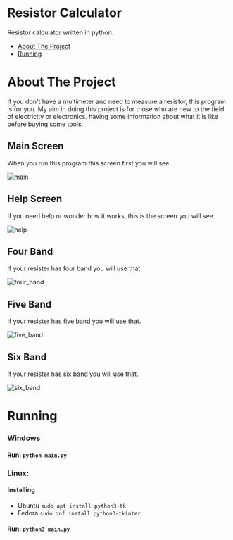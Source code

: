 # Resistor Calculator
Resistor calculator written in python.

* [About The Project](#about-the-project)
* [Running](#running)

# About The Project
If you don't have a multimeter and need to measure a resistor, this program is for you.
My aim in doing this project is for those who are new to the field of electricity or electronics.
having some information about what it is like before buying some tools.

## Main Screen
When you run this program this screen first you will see.

![main](https://user-images.githubusercontent.com/77579421/116830009-2186ac80-abb0-11eb-9329-8090aec20faa.PNG)


## Help Screen
If you need help or wonder how it works, this is the screen you will see.

![help](https://user-images.githubusercontent.com/77579421/116830015-25b2ca00-abb0-11eb-91b8-2660b2b2e5a5.PNG)


## Four Band
If your resister has four band you will use that.

![four_band](https://user-images.githubusercontent.com/77579421/116830020-2b101480-abb0-11eb-8390-d464e75bb004.PNG)


## Five Band
If your resister has five band you will use that.

![five_band](https://user-images.githubusercontent.com/77579421/116830027-2ea39b80-abb0-11eb-8e5a-8db84a98f6c3.PNG)


## Six Band
If your resister has six band you will use that.

![six_band](https://user-images.githubusercontent.com/77579421/116830033-319e8c00-abb0-11eb-965f-7c49fba94030.PNG)


# Running
### Windows
#### Run: ` python main.py `

### Linux: 
#### Installing
* Ubuntu ` sudo apt install python3-tk `
* Fedora ` sudo dnf install python3-tkinter `

#### Run: ` python3 main.py `
